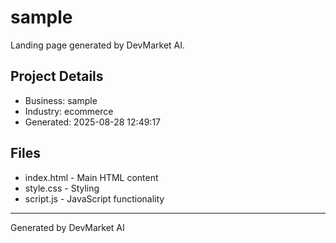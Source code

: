# sample

Landing page generated by DevMarket AI.

## Project Details
- Business: sample
- Industry: ecommerce
- Generated: 2025-08-28 12:49:17

## Files
- index.html - Main HTML content
- style.css - Styling
- script.js - JavaScript functionality

---
Generated by DevMarket AI
